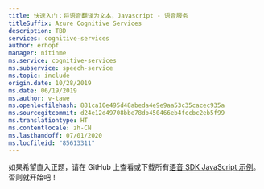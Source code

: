 ```yaml
---
title: 快速入门：将语音翻译为文本，Javascript - 语音服务
titleSuffix: Azure Cognitive Services
description: TBD
services: cognitive-services
author: erhopf
manager: nitinme
ms.service: cognitive-services
ms.subservice: speech-service
ms.topic: include
origin.date: 10/28/2019
ms.date: 06/19/2019
ms.author: v-tawe
ms.openlocfilehash: 881ca10e495d48abeda4e9e9aa53c35cacec935a
ms.sourcegitcommit: d24e12d49708bbe78db450466eb4fccbc2eb5f99
ms.translationtype: HT
ms.contentlocale: zh-CN
ms.lasthandoff: 07/01/2020
ms.locfileid: "85613311"
---
```

如果希望直入正题，请在 GitHub 上查看或下载所有<a href="https://github.com/Azure-Samples/cognitive-services-speech-sdk">语音 SDK JavaScript 示例</a>。 否则就开始吧！